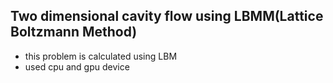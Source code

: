 ## Two dimensional cavity flow using LBMM(Lattice Boltzmann Method)
- this problem is calculated using LBM
- used cpu and gpu device

